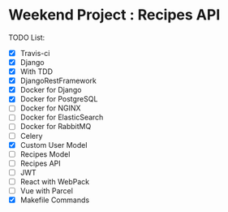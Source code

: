 # Weekend Project : Recipes API


TODO List:
- [x] Travis-ci
- [x] Django
- [x] With TDD
- [x] DjangoRestFramework
- [x] Docker for Django
- [x] Docker for PostgreSQL
- [ ] Docker for NGINX
- [ ] Docker for ElasticSearch
- [ ] Docker for RabbitMQ
- [ ] Celery 
- [x] Custom User Model
- [ ] Recipes Model
- [ ] Recipes API
- [ ] JWT
- [ ] React with WebPack
- [ ] Vue with Parcel
- [x] Makefile Commands
